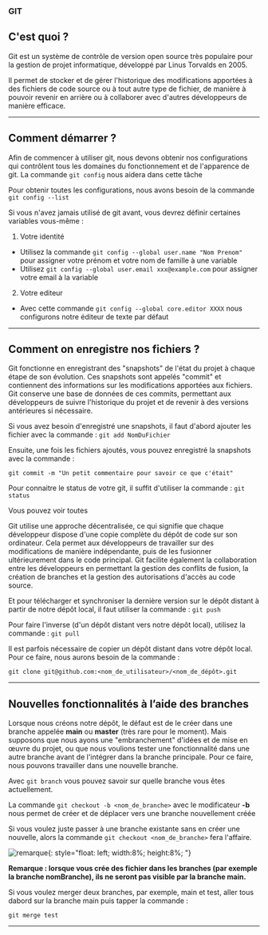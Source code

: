 ### GIT

## C'est quoi ?

Git est un système de contrôle de version open source très populaire pour la gestion de projet informatique, développé par Linus Torvalds en 2005. 

Il permet de stocker et de gérer l'historique des modifications apportées à des fichiers de code source ou à tout autre type de fichier, de manière à pouvoir revenir en arrière ou à collaborer avec d'autres développeurs de manière efficace.

***

## Comment démarrer ?

Afin de commencer à utiliser git, nous devons obtenir nos configurations qui contrôlent tous les domaines du fonctionnement et de l'apparence de git. La commande `git config` nous aidera dans cette tâche

Pour obtenir toutes les configurations, nous avons besoin de la commande `git config --list`

Si vous n'avez jamais utilisé de git avant, vous devrez définir certaines variables vous-même :

1. Votre identité
  - Utilisez la commande `git config --global user.name "Nom Prenom"` pour assigner votre prénom et votre nom de famille à une variable
  - Utilisez `git config --global user.email ххх@example.com` pour assigner votre email à la variable
2. Votre editeur 
  - Avec cette commande `git config --global core.editor XXXX` nous configurons notre éditeur de texte par défaut

***

## Comment on enregistre nos fichiers ?
Git fonctionne en enregistrant des "snapshots" de l'état du projet à chaque étape de son évolution. Ces snapshots sont appelés "commit" et contiennent des informations sur les modifications apportées aux fichiers. Git conserve une base de données de ces commits, permettant aux développeurs de suivre l'historique du projet et de revenir à des versions antérieures si nécessaire.

Si vous avez besoin d'enregistré une snapshots, il faut d'abord ajouter les fichier avec la commande : 
`git add NomDuFichier`

Ensuite, une fois les fichiers ajoutés, vous pouvez enregistré la snapshots avec la commande : 

`git commit -m "Un petit commentaire pour savoir ce que c'était"`

Pour connaitre le status de votre git, il suffit d'utiliser la commande : `git status`

Vous pouvez voir toutes 

Git utilise une approche décentralisée, ce qui signifie que chaque développeur dispose d'une copie complète du dépôt de code sur son ordinateur. Cela permet aux développeurs de travailler sur des modifications de manière indépendante, puis de les fusionner ultérieurement dans le code principal. Git facilite également la collaboration entre les développeurs en permettant la gestion des conflits de fusion, la création de branches et la gestion des autorisations d'accès au code source.

Et pour télécharger et synchroniser la dernière version sur le dépôt distant à partir de notre dépôt local, il faut utiliser la commande : `git push`

Pour faire l'inverse (d'un dépôt distant vers notre dépôt local), utilisez la commande : 
`git pull`

Il est parfois nécessaire de copier un dépôt distant dans votre dépôt local. Pour ce faire, nous aurons besoin de la commande :

`git clone git@github.com:<nom_de_utilisateur>/<nom_de_dépôt>.git`

***

## Nouvelles fonctionnalités à l’aide des branches

Lorsque nous créons notre dépôt, le défaut est de le créer dans une branche appelée **main** ou **master** (très rare pour le moment). Mais supposons que nous ayons une "embranchement" d'idées et de mise en œuvre du projet, ou que nous voulions tester une fonctionnalité dans une autre branche avant de l'intégrer dans la branche principale. Pour ce faire, nous pouvons travailler dans une nouvelle branche.

Avec `git branch` vous pouvez savoir sur quelle branche vous êtes actuellement.

La commande `git checkout -b <nom_de_branche>` avec le modificateur **-b** nous permet de créer et de déplacer vers une branche nouvellement créée 

Si vous voulez juste passer à une branche existante sans en créer une nouvelle, alors la commande `git checkout <nom_de_branche>` fera l'affaire.


![remarque](https://upload.wikimedia.org/wikipedia/commons/thumb/b/bc/Exclamation_yellow_flat_icon.svg/240px-Exclamation_yellow_flat_icon.svg.png){: style="float: left; width:8%; height:8%; "}

**Remarque : lorsque vous crée des fichier dans les branches (par exemple la branche nomBranche), ils ne seront pas visible par la branche main.**

Si vous voulez merger deux branches, par exemple, main et test, aller tous dabord sur la branche main puis tapper la commande : 

`git merge test`

***
